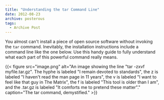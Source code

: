 ```yaml
---
title: "Understanding the tar Command Line"
date: 2012-08-23
archive: posterous
tags: 
  - Archive Post
---
```


You almost can't install a piece of open source software without invoking the `tar` command. Inevitably, the installation instructions include a command line like the one below. Use this handy guide to fully understand what each part of this powerful command really means.

<!--more-->

{{< figure 
	src="image.png" 
	alt="An image showing the line \"tar -zxvf myfile.tar.gz\". The hyphe is labeled \"I remain devoted to standards\", the z is labeled \"I haven't read the man page in 11 years\", the v is labeled \"I want to feel like that guy in The Matrix\", the f is labeled \"This tool is older than I am\", and the .tar.gz is labeled \"It comforts me to pretend these matter\"." 
	caption="The tar command, demystified." >}}
